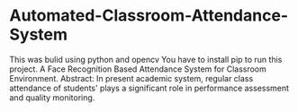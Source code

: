 # Automated-Classroom-Attendance-System
This was bulid using python and opencv
You have to install pip to run this project.
A Face Recognition Based Attendance System for Classroom Environment. Abstract: In present academic system, regular class attendance of students' plays a significant role in performance assessment and quality monitoring.
